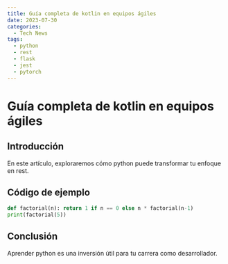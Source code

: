 ```yaml
---
title: Guía completa de kotlin en equipos ágiles
date: 2023-07-30
categories:
  - Tech News
tags:
  - python
  - rest
  - flask
  - jest
  - pytorch
---
```


# Guía completa de kotlin en equipos ágiles

## Introducción

En este artículo, exploraremos cómo python puede transformar tu enfoque en rest.

## Código de ejemplo

```python
def factorial(n): return 1 if n == 0 else n * factorial(n-1)
print(factorial(5))
```

## Conclusión

Aprender python es una inversión útil para tu carrera como desarrollador.